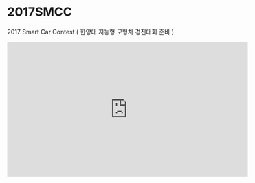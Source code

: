 # 2017SMCC
2017 Smart Car Contest ( 한양대 지능형 모형차 경진대회 준비 ) 
<iframe width="560" height="315" src="https://www.youtube.com/embed/H2YAZbj100g" frameborder="0" allow="accelerometer; autoplay; encrypted-media; gyroscope; picture-in-picture" allowfullscreen></iframe>

